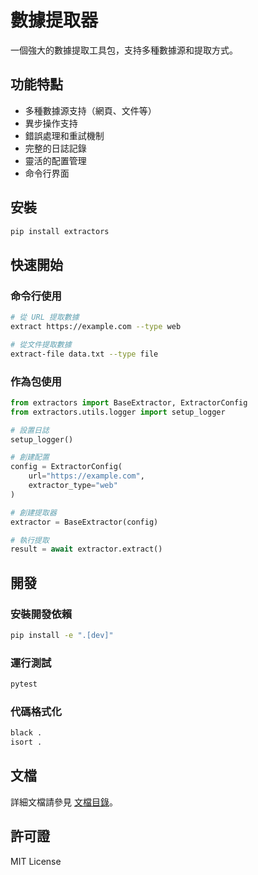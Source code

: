 # 數據提取器

一個強大的數據提取工具包，支持多種數據源和提取方式。

## 功能特點

- 多種數據源支持（網頁、文件等）
- 異步操作支持
- 錯誤處理和重試機制
- 完整的日誌記錄
- 靈活的配置管理
- 命令行界面

## 安裝

```bash
pip install extractors
```

## 快速開始

### 命令行使用

```bash
# 從 URL 提取數據
extract https://example.com --type web

# 從文件提取數據
extract-file data.txt --type file
```

### 作為包使用

```python
from extractors import BaseExtractor, ExtractorConfig
from extractors.utils.logger import setup_logger

# 設置日誌
setup_logger()

# 創建配置
config = ExtractorConfig(
    url="https://example.com",
    extractor_type="web"
)

# 創建提取器
extractor = BaseExtractor(config)

# 執行提取
result = await extractor.extract()
```

## 開發

### 安裝開發依賴

```bash
pip install -e ".[dev]"
```

### 運行測試

```bash
pytest
```

### 代碼格式化

```bash
black .
isort .
```

## 文檔

詳細文檔請參見 [文檔目錄](docs/)。

## 許可證

MIT License 